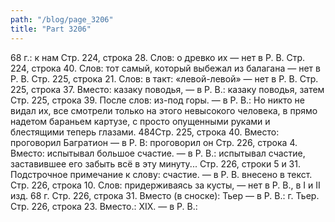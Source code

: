 ```yaml
---
path: "/blog/page_3206"
title: "Part 3206"
---
```


68 г.: к нам
Стр. 224, строка 28.
Слов: о древко их — нет в Р. В.
Стр. 224, строка 40.
Слов: тот самый, который выбежал из балагана — нет в Р. В.
Стр. 225, строка 21.
Слов: в такт: «левой-левой» — нет в Р. В.
Стр. 225, строка 37.
Вместо: казаку поводья, — в Р. В.: казаку поводья, затем
Стр. 225, строка 39.
После слов: из-под горы. — в Р. В.: Но никто не видал их, все смотрели только на этого невысокого человека, в прямо надетом бараньем картузе, с просто опущенными руками и блестящими теперь глазами.
484Стр. 225, строка 40.
Вместо: проговорил Багратион — в Р. В: проговорил он
Стр. 226, строка 4.
Вместо: испытывал большое счастие. — в Р. В.: испытывал счастие, заставившее его забыть всё в эту минуту...
Стр. 226, строки 5 и 31.
Подстрочное примечание к слову: счастие. — в Р. В. внесено в текст.
Стр. 226, строка 10.
Слов: придерживаясь за кусты, — нет в Р. В., в I и II изд. 68 г.
Стр. 226, строка 31.
Вместо (в сноске): Тьер — в Р. В.: г. Тьер.
Стр. 226, строка 23.
Вместо.: XIX. — в Р. В.:
